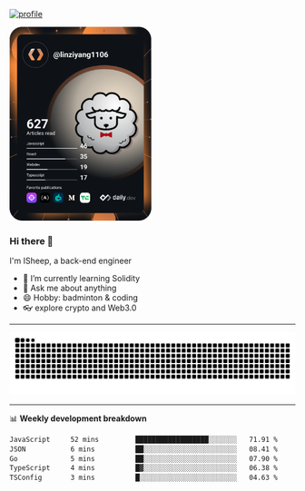[![profile](https://user-images.githubusercontent.com/54968314/208005045-e4b42f3b-833d-4242-bfcc-e764865553a2.svg)](https://www.calligrapher.ai/)

<a href="https://app.daily.dev/linziyang1106"><img src="/devcard.png" width="250" alt="ISheep's Dev Card"/></a>

### Hi there 🐏

I'm ISheep, a back-end engineer

- 🔭 I’m currently learning Solidity
- 💬 Ask me about anything
- 😄 Hobby: badminton & coding
- 👓 explore crypto and Web3.0

-------

![](https://raw.githubusercontent.com/ISheepp/ISheepp/output/github-contribution-grid-snake.svg)

-------

📊 **Weekly development breakdown**
<!--START_SECTION:waka-->

```txt
JavaScript     52 mins         ██████████████████░░░░░░░   71.91 %
JSON           6 mins          ██░░░░░░░░░░░░░░░░░░░░░░░   08.41 %
Go             5 mins          ██░░░░░░░░░░░░░░░░░░░░░░░   07.90 %
TypeScript     4 mins          █▓░░░░░░░░░░░░░░░░░░░░░░░   06.38 %
TSConfig       3 mins          █░░░░░░░░░░░░░░░░░░░░░░░░   04.63 %
```

<!--END_SECTION:waka-->
